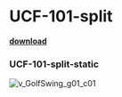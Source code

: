 # UCF-101-split
[**download**](https://huggingface.co/datasets/mgo1513/UCF-101-split/tree/main)


### UCF-101-split-static
![v_GolfSwing_g01_c01](https://github.com/st-vilab/UCF-101-spit/assets/148532308/d765ac86-c6b0-4978-b321-510b231da2ab)

